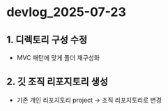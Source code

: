 
# devlog_2025-07-23

## 1. 디렉토리 구성 수정

- MVC 패턴에 맞게 폴더 재구성화


## 2. 깃 조직 리포지토리 생성

- 기존 개인 리포지토리 project -> 조직 리포지토리로 변경